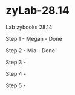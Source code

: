 # zyLab-28.14
Lab zybooks 28.14

Step 1 - Megan - Done

Step 2 - Mia - Done

Step 3 -

Step 4 -

Step 5 -
